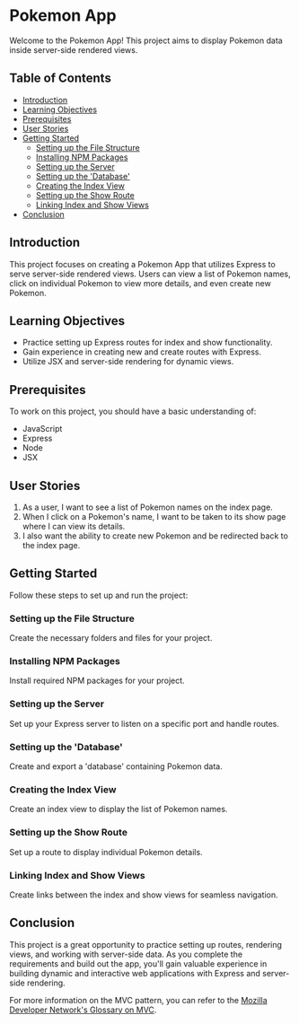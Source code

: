 # Pokemon App

Welcome to the Pokemon App! This project aims to display Pokemon data inside server-side rendered views.

## Table of Contents

- [Introduction](#introduction)
- [Learning Objectives](#learning-objectives)
- [Prerequisites](#prerequisites)
- [User Stories](#user-stories)
- [Getting Started](#getting-started)
  - [Setting up the File Structure](#setting-up-the-file-structure)
  - [Installing NPM Packages](#installing-npm-packages)
  - [Setting up the Server](#setting-up-the-server)
  - [Setting up the 'Database'](#setting-up-the-database)
  - [Creating the Index View](#creating-the-index-view)
  - [Setting up the Show Route](#setting-up-the-show-route)
  - [Linking Index and Show Views](#linking-index-and-show-views)
- [Conclusion](#conclusion)

## Introduction

This project focuses on creating a Pokemon App that utilizes Express to serve server-side rendered views. Users can view a list of Pokemon names, click on individual Pokemon to view more details, and even create new Pokemon.

## Learning Objectives

- Practice setting up Express routes for index and show functionality.
- Gain experience in creating new and create routes with Express.
- Utilize JSX and server-side rendering for dynamic views.

## Prerequisites

To work on this project, you should have a basic understanding of:

- JavaScript
- Express
- Node
- JSX

## User Stories

1. As a user, I want to see a list of Pokemon names on the index page.
2. When I click on a Pokemon's name, I want to be taken to its show page where I can view its details.
3. I also want the ability to create new Pokemon and be redirected back to the index page.

## Getting Started

Follow these steps to set up and run the project:

### Setting up the File Structure

Create the necessary folders and files for your project.

### Installing NPM Packages

Install required NPM packages for your project.

### Setting up the Server

Set up your Express server to listen on a specific port and handle routes.

### Setting up the 'Database'

Create and export a 'database' containing Pokemon data.

### Creating the Index View

Create an index view to display the list of Pokemon names.

### Setting up the Show Route

Set up a route to display individual Pokemon details.

### Linking Index and Show Views

Create links between the index and show views for seamless navigation.

## Conclusion

This project is a great opportunity to practice setting up routes, rendering views, and working with server-side data. As you complete the requirements and build out the app, you'll gain valuable experience in building dynamic and interactive web applications with Express and server-side rendering.

For more information on the MVC pattern, you can refer to the [Mozilla Developer Network's Glossary on MVC](https://developer.mozilla.org/en-US/docs/Glossary/MVC).
